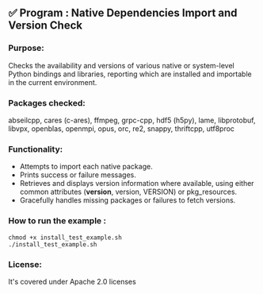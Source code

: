 ## ✅ Program : Native Dependencies Import and Version Check

### Purpose:
Checks the availability and versions of various native or system-level Python bindings and libraries, reporting which are installed and importable in the current environment.

### Packages checked:
abseilcpp, cares (c-ares), ffmpeg, grpc-cpp, hdf5 (h5py), lame, libprotobuf, libvpx, openblas, openmpi, opus, orc, re2, snappy, thriftcpp, utf8proc

### Functionality:
- Attempts to import each native package.
- Prints success or failure messages.
- Retrieves and displays version information where available, using either common attributes (__version__, version, VERSION) or pkg_resources.
- Gracefully handles missing packages or failures to fetch versions.

### How to run the example :
```
chmod +x install_test_example.sh
./install_test_example.sh
```
### License: 
It's covered under Apache 2.0 licenses
